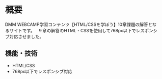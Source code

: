 # 概要
DMM WEBCAMP学習コンテンツ【HTML/CSSを学ぼう】10章課題の解答となるサイトです。　
９章の解答のHTML・CSSを使用して768px以下でレスポンシブ対応させました。
## 機能・技術
* HTML/CSS
* 768px以下でレスポンシブ対応
